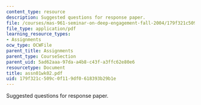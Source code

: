 ```yaml
---
content_type: resource
description: Suggested questions for response paper.
file: /courses/mas-961-seminar-on-deep-engagement-fall-2004/179f321c509c0f119df0618393b29b1e_assn01wk02.pdf
file_type: application/pdf
learning_resource_types:
- Assignments
ocw_type: OCWFile
parent_title: Assignments
parent_type: CourseSection
parent_uid: 5ad62aaa-97da-a4b8-c43f-a3ffc62e80e6
resourcetype: Document
title: assn01wk02.pdf
uid: 179f321c-509c-0f11-9df0-618393b29b1e
---
```

Suggested questions for response paper.

